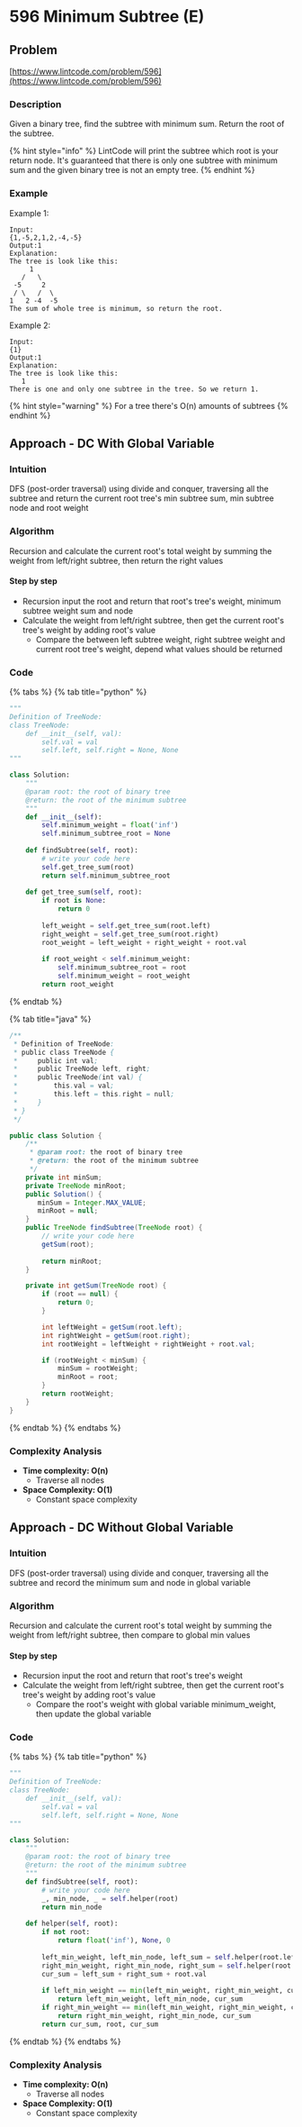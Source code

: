 # 596 Minimum Subtree \(E\)

## Problem

[https://www.lintcode.com/problem/596](https://www.lintcode.com/problem/596)

### Description

Given a binary tree, find the subtree with minimum sum. Return the root of the subtree.

{% hint style="info" %}
LintCode will print the subtree which root is your return node. It's guaranteed that there is only one subtree with minimum sum and the given binary tree is not an empty tree.
{% endhint %}

### Example

Example 1:

```text
Input:
{1,-5,2,1,2,-4,-5}
Output:1
Explanation:
The tree is look like this:
     1
   /   \
 -5     2
 / \   /  \
1   2 -4  -5 
The sum of whole tree is minimum, so return the root.
```

Example 2:

```text
Input:
{1}
Output:1
Explanation:
The tree is look like this:
   1
There is one and only one subtree in the tree. So we return 1.
```

{% hint style="warning" %}
For a tree there's O\(n\) amounts of subtrees
{% endhint %}

## Approach - DC With Global Variable

### Intuition

DFS \(post-order traversal\) using divide and conquer, traversing all the subtree and return the current root tree's min subtree sum, min subtree node and root weight

### Algorithm

Recursion and calculate the current root's total weight by summing the weight from left/right subtree, then return the right values

#### Step by step 

* Recursion input the root and return that root's tree's weight, minimum subtree weight sum and node
* Calculate the weight from left/right subtree, then get the current root's tree's weight by adding root's value
  * Compare the between left subtree weight, right subtree weight and current root tree's weight, depend what values should be returned

### Code

{% tabs %}
{% tab title="python" %}
```python
"""
Definition of TreeNode:
class TreeNode:
    def __init__(self, val):
        self.val = val
        self.left, self.right = None, None
"""

class Solution:
    """
    @param root: the root of binary tree
    @return: the root of the minimum subtree
    """
    def __init__(self):
        self.minimum_weight = float('inf')
        self.minimum_subtree_root = None
    
    def findSubtree(self, root):
        # write your code here
        self.get_tree_sum(root)
        return self.minimum_subtree_root
    
    def get_tree_sum(self, root):
        if root is None:
            return 0
        
        left_weight = self.get_tree_sum(root.left)
        right_weight = self.get_tree_sum(root.right)
        root_weight = left_weight + right_weight + root.val
        
        if root_weight < self.minimum_weight:
            self.minimum_subtree_root = root
            self.minimum_weight = root_weight
        return root_weight
```
{% endtab %}

{% tab title="java" %}
```java
/**
 * Definition of TreeNode:
 * public class TreeNode {
 *     public int val;
 *     public TreeNode left, right;
 *     public TreeNode(int val) {
 *         this.val = val;
 *         this.left = this.right = null;
 *     }
 * }
 */

public class Solution {
    /**
     * @param root: the root of binary tree
     * @return: the root of the minimum subtree
     */
    private int minSum;
    private TreeNode minRoot;
    public Solution() {
       minSum = Integer.MAX_VALUE;
       minRoot = null; 
    }
    public TreeNode findSubtree(TreeNode root) {
        // write your code here
        getSum(root);
        
        return minRoot;
    }

    private int getSum(TreeNode root) {
        if (root == null) {
            return 0;
        }

        int leftWeight = getSum(root.left);
        int rightWeight = getSum(root.right);
        int rootWeight = leftWeight + rightWeight + root.val;

        if (rootWeight < minSum) {
            minSum = rootWeight;
            minRoot = root;
        }
        return rootWeight;
    }
}
```
{% endtab %}
{% endtabs %}

### Complexity Analysis

* **Time complexity: O\(n\)**
  * Traverse all nodes 
* **Space Complexity: O\(1\)**
  * Constant space complexity 



## Approach - DC Without Global Variable

### Intuition

DFS \(post-order traversal\) using divide and conquer, traversing all the subtree and record the minimum sum and node in global variable 

### Algorithm

Recursion and calculate the current root's total weight by summing the weight from left/right subtree, then compare to global min values

#### Step by step 

* Recursion input the root and return that root's tree's weight
* Calculate the weight from left/right subtree, then get the current root's tree's weight by adding root's value
  * Compare the root's weight with global variable minimum\_weight, then update the global variable 

### Code

{% tabs %}
{% tab title="python" %}
```python
"""
Definition of TreeNode:
class TreeNode:
    def __init__(self, val):
        self.val = val
        self.left, self.right = None, None
"""

class Solution:
    """
    @param root: the root of binary tree
    @return: the root of the minimum subtree
    """
    def findSubtree(self, root):
        # write your code here
        _, min_node, _ = self.helper(root)
        return min_node
    
    def helper(self, root):
        if not root:
            return float('inf'), None, 0
        
        left_min_weight, left_min_node, left_sum = self.helper(root.left)
        right_min_weight, right_min_node, right_sum = self.helper(root.right)
        cur_sum = left_sum + right_sum + root.val
        
        if left_min_weight == min(left_min_weight, right_min_weight, cur_sum):
            return left_min_weight, left_min_node, cur_sum
        if right_min_weight == min(left_min_weight, right_min_weight, cur_sum):
            return right_min_weight, right_min_node, cur_sum
        return cur_sum, root, cur_sum

```
{% endtab %}
{% endtabs %}

### Complexity Analysis

* **Time complexity: O\(n\)**
  * Traverse all nodes 
* **Space Complexity: O\(1\)**
  * Constant space complexity 

